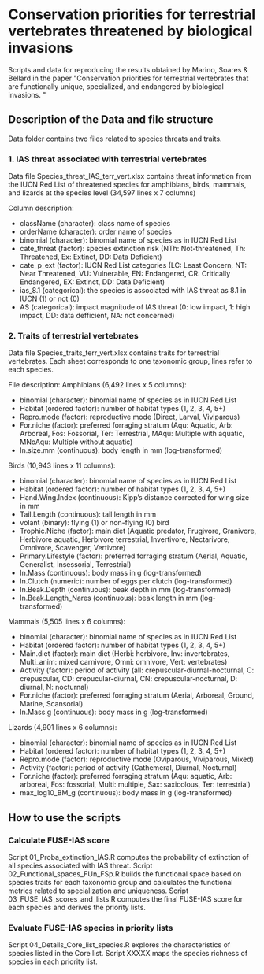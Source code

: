 # Conservation priorities for terrestrial vertebrates threatened by biological invasions
Scripts and data for reproducing the results obtained by Marino, Soares & Bellard in the paper "Conservation priorities for terrestrial vertebrates that are functionally unique, specialized, and endangered by biological invasions. "

## Description of the Data and file structure
Data folder contains two files related to species threats and traits.

### 1. IAS threat associated with terrestrial vertebrates

Data file Species_threat_IAS_terr_vert.xlsx contains threat information from the IUCN Red List of threatened species for amphibians, birds, mammals, and lizards at the species level (34,597 lines x 7 columns)

Column description:
- className	(character): class name of species
- orderName	(character): order name of species
- binomial (character): binomial name of species as in IUCN Red List
- cate_threat	(factor): species extinction risk (NTh: Not-threatened, Th: Threatened, Ex: Extinct, DD: Data Deficient)
- cate_p_ext (factor): IUCN Red List categories (LC: Least Concern, NT: Near Threatened, VU: Vulnerable, EN: Endangered, CR: Critically Endangered, EX: Extinct, DD: Data Deficient)
- ias_8.1 (categorical): the species is associated with IAS threat as 8.1 in IUCN (1) or not (0)
- AS (categorical): impact magnitude of IAS threat (0: low impact, 1: high impact, DD: data defficient, NA: not concerned)

### 2. Traits of terrestrial vertebrates

Data file Species_traits_terr_vert.xlsx contains traits for terrestrial vertebrates. Each sheet corresponds to one taxonomic group, lines refer to each species. 

File description:
Amphibians (6,492 lines x 5 columns):
- binomial (character): binomial name of species as in IUCN Red List
- Habitat (ordered factor): number of habitat types (1, 2, 3, 4, 5+)
- Repro.mode (factor): reproductive mode (Direct, Larval, Viviparous)
- For.niche (factor): preferred forraging stratum (Aqu: Aquatic, Arb: Arboreal, Fos: Fossorial, Ter: Terrestrial, MAqu: Multiple with aquatic, MNoAqu: Multiple without aquatic)
- ln.size.mm (continuous): body length in mm (log-transformed)

Birds (10,943 lines x 11 columns):
- binomial (character): binomial name of species as in IUCN Red List
- Habitat (ordered factor): number of habitat types (1, 2, 3, 4, 5+)
- Hand.Wing.Index (continuous): Kipp’s distance corrected for wing size in mm 
- Tail.Length (continuous): tail length in mm
- volant (binary): flying (1) or non-flying (0) bird
- Trophic.Niche (factor): main diet (Aquatic predator, Frugivore, Granivore, Herbivore aquatic, Herbivore terrestrial, Invertivore, Nectarivore, Omnivore, Scavenger, Vertivore)
- Primary.Lifestyle (factor):  preferred forraging stratum (Aerial, Aquatic, Generalist, Insessorial, Terrestrial)
- ln.Mass (continuous): body mass in g (log-transformed)
- ln.Clutch (numeric): number of eggs per clutch (log-transformed)
- ln.Beak.Depth (continuous): beak depth in mm (log-transformed)
- ln.Beak.Length_Nares (continuous): beak length in mm (log-transformed)

Mammals (5,505 lines x 6 columns): 
- binomial (character): binomial name of species as in IUCN Red List
- Habitat (ordered factor): number of habitat types (1, 2, 3, 4, 5+)
- Main.diet (factor): main diet (Herbi: herbivore, Inv: invertebrates, Multi_anim: mixed carnivore, Omni: omnivore, Vert: vertebrates)
- Activity (factor): period of activity (all: crepuscular-diurnal-nocturnal, C: crepuscular, CD: crepucular-diurnal, CN: crepuscular-nocturnal, D: diurnal, N: nocturnal)
- For.niche (factor): preferred forraging stratum (Aerial, Arboreal, Ground, Marine, Scansorial)
- ln.Mass.g (continuous): body mass in g (log-transformed)

Lizards (4,901 lines x 6 columns):
- binomial (character): binomial name of species as in IUCN Red List
- Habitat (ordered factor): number of habitat types (1, 2, 3, 4, 5+)
- Repro.mode (factor): reproductive mode (Oviparous, Viviparous, Mixed)
- Activity (factor): period of activity (Cathemeral, Diurnal, Nocturnal)
- For.niche (factor): preferred forraging stratum (Aqu: aquatic, Arb: arboreal, Fos: fossorial, Multi: multiple, Sax: saxicolous, Ter: terrestrial)
- max_log10_BM_g (continuous): body mass in g (log-transformed)

## How to use the scripts

### Calculate FUSE-IAS score

Script 01_Proba_extinction_IAS.R computes the probability of extinction of all species associated with IAS threat. Script 02_Functional_spaces_FUn_FSp.R builds the functional space based on species traits for each taxonomic group and calculates the functional metrics related to specialization and uniqueness. Script 03_FUSE_IAS_scores_and_lists.R computes the final FUSE-IAS score for each species and derives the priority lists.

### Evaluate FUSE-IAS species in priority lists

Script 04_Details_Core_list_species.R explores the characteristics of species listed in the Core list. Script XXXXX maps the species richness of species in each priority list.

